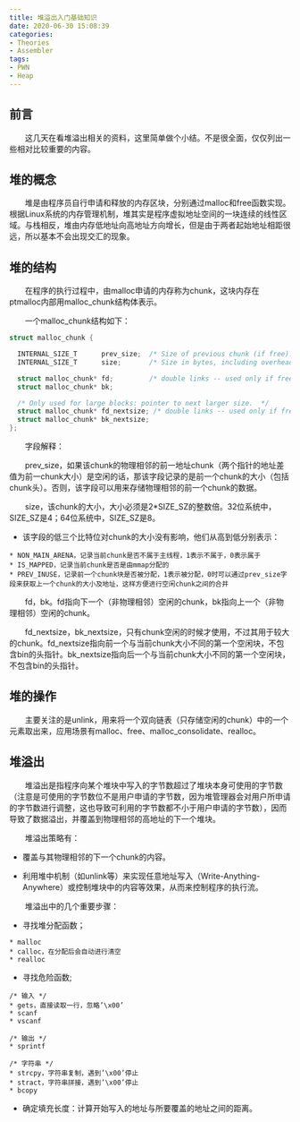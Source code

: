 ```yaml
---
title: 堆溢出入门基础知识
date: 2020-06-30 15:08:39
categories:
- Theories
- Assembler
tags:
- PWN
- Heap
---
```

## 前言

&emsp;&emsp;这几天在看堆溢出相关的资料，这里简单做个小结。不是很全面，仅仅列出一些相对比较重要的内容。

<!-- more -->

## 堆的概念

&emsp;&emsp;堆是由程序员自行申请和释放的内存区块，分别通过malloc和free函数实现。根据Linux系统的内存管理机制，堆其实是程序虚拟地址空间的一块连续的线性区域。与栈相反，堆由内存低地址向高地址方向增长，但是由于两者起始地址相距很远，所以基本不会出现交汇的现象。

## 堆的结构

&emsp;&emsp;在程序的执行过程中，由malloc申请的内存称为chunk，这块内存在ptmalloc内部用malloc_chunk结构体表示。

&emsp;&emsp;一个malloc_chunk结构如下：

```C#
struct malloc_chunk {

  INTERNAL_SIZE_T      prev_size;  /* Size of previous chunk (if free).  */
  INTERNAL_SIZE_T      size;       /* Size in bytes, including overhead. */

  struct malloc_chunk* fd;         /* double links -- used only if free. */
  struct malloc_chunk* bk;

  /* Only used for large blocks: pointer to next larger size.  */
  struct malloc_chunk* fd_nextsize; /* double links -- used only if free. */
  struct malloc_chunk* bk_nextsize;
};
```

&emsp;&emsp;字段解释：

&emsp;&emsp;prev_size，如果该chunk的物理相邻的前一地址chunk（两个指针的地址差值为前一chunk大小）是空闲的话，那该字段记录的是前一个chunk的大小（包括chunk头）。否则，该字段可以用来存储物理相邻的前一个chunk的数据。

&emsp;&emsp;size，该chunk的大小，大小必须是2*SIZE_SZ的整数倍。32位系统中，SIZE_SZ是4；64位系统中，SIZE_SZ是8。

* 该字段的低三个比特位对chunk的大小没有影响，他们从高到低分别表示：

```Code
* NON_MAIN_ARENA，记录当前chunk是否不属于主线程，1表示不属于，0表示属于
* IS_MAPPED，记录当前chunk是否是由mmap分配的
* PREV_INUSE，记录前一个chunk块是否被分配，1表示被分配，0时可以通过prev_size字段来获取上一个chunk的大小及地址，这样方便进行空闲chunk之间的合并
```

&emsp;&emsp;fd，bk。fd指向下一个（非物理相邻）空闲的chunk，bk指向上一个（非物理相邻）空闲的chunk。

&emsp;&emsp;fd_nextsize，bk_nextsize，只有chunk空闲的时候才使用，不过其用于较大的chunk。fd_nextsize指向前一个与当前chunk大小不同的第一个空闲块，不包含bin的头指针。bk_nextsize指向后一个与当前chunk大小不同的第一个空闲块，不包含bin的头指针。

## 堆的操作

&emsp;&emsp;主要关注的是unlink，用来将一个双向链表（只存储空闲的chunk）中的一个元素取出来，应用场景有malloc、free、malloc_consolidate、realloc。

## 堆溢出

&emsp;&emsp;堆溢出是指程序向某个堆块中写入的字节数超过了堆块本身可使用的字节数（注意是可使用的字节数位不是用户申请的字节数，因为堆管理器会对用户所申请的字节数进行调整，这也导致可利用的字节数都不小于用户申请的字节数），因而导致了数据溢出，并覆盖到物理相邻的高地址的下一个堆块。

&emsp;&emsp;堆溢出策略有：

* 覆盖与其物理相邻的下一个chunk的内容。

* 利用堆中机制（如unlink等）来实现任意地址写入（Write-Anything-Anywhere）或控制堆块中的内容等效果，从而来控制程序的执行流。

&emsp;&emsp;堆溢出中的几个重要步骤：

* 寻找堆分配函数；

```Code
* malloc
* calloc，在分配后会自动进行清空
* realloc
```

* 寻找危险函数;

```Code
/* 输入 */
* gets，直接读取一行，忽略’\x00’
* scanf
* vscanf

/* 输出 */
* sprintf

/* 字符串 */
* strcpy，字符串复制，遇到’\x00’停止
* stract，字符串拼接，遇到’\x00’停止
* bcopy
```

* 确定填充长度：计算开始写入的地址与所要覆盖的地址之间的距离。
